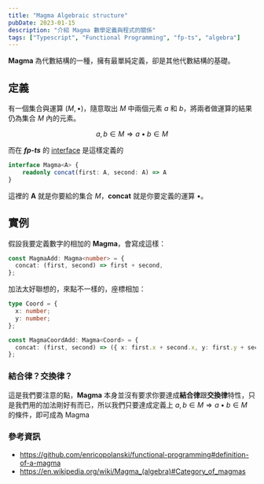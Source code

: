 ```yaml
---
title: "Magma Algebraic structure"
pubDate: 2023-01-15
description: "介紹 Magma 數學定義與程式的關係"
tags: ["Typescript", "Functional Programming", "fp-ts", "algebra"]
---
```


**Magma** 為代數結構的一種，擁有最單純定義，卻是其他代數結構的基礎。

## 定義
 
有一個集合與運算 $(M,\bullet)$，隨意取出 $M$ 中兩個元素 $a$ 和 $b$，將兩者做運算的結果仍為集合 $M$ 內的元素。

$$a,b\in M \Longrightarrow a \bullet b \in M$$

而在 ***fp-ts*** 的 [interface](https://github.com/gcanti/fp-ts/blob/master/src/Magma.ts#L20) 是這樣定義的

```typescript
interface Magma<A> {
    readonly concat(first: A, second: A) => A
}
```

這裡的 **A** 就是你要給的集合 $M$，**concat** 就是你要定義的運算 $\bullet$。

## 實例

假設我要定義數字的相加的 **Magma**，會寫成這樣：

```typescript
const MagmaAdd: Magma<number> = {
  concat: (first, second) => first + second,
};
```

加法太好聯想的，來點不一樣的，座標相加：

```typescript
type Coord = {
  x: number;
  y: number;
};

const MagmaCoordAdd: Magma<Coord> = {
  concat: (first, second) => ({ x: first.x + second.x, y: first.y + second.y }),
};
```

### 結合律？交換律？

這是我們要注意的點，**Magma** 本身並沒有要求你要達成**結合律**跟**交換律**特性，只是我們用的加法剛好有而已，所以我們只要達成定義上 $a,b\in M \Longrightarrow a \bullet b \in M$ 的條件，即可成為 Magma

### 參考資訊

- https://github.com/enricopolanski/functional-programming#definition-of-a-magma
- https://en.wikipedia.org/wiki/Magma_(algebra)#Category_of_magmas
